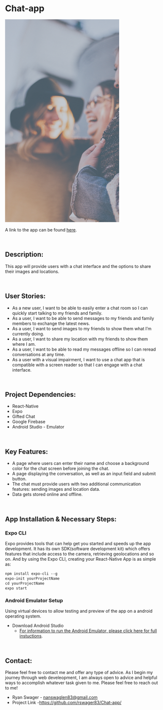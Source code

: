# Chat-app


![Backgroundimage](public/BackgroundImage.png)

A link to the app can be found [here](https://rswager83.github.io/Chat-app/).

<br> 

## Description: 
This app will provide users with a chat interface and the options to share their images and locations.

<br>

## User Stories:

* As a new user, I want to be able to easily enter a chat room so I can quickly start talking to my
friends and family.
* As a user, I want to be able to send messages to my friends and family members to exchange
the latest news.
* As a user, I want to send images to my friends to show them what I’m currently doing.
* As a user, I want to share my location with my friends to show them where I am.
* As a user, I want to be able to read my messages offline so I can reread conversations at any
time.
* As a user with a visual impairment, I want to use a chat app that is compatible with a screen
reader so that I can engage with a chat interface.
<br>

## Project Dependencies: 
* React-Native
* Expo
* Gifted Chat
* Google Firebase
* Android Studio - Emulator

<br>

## Key Features:
* A page where users can enter their name and choose a background color for the chat screen
before joining the chat.
* A page displaying the conversation, as well as an input field and submit button.
* The chat must provide users with two additional communication features: sending images
and location data.
* Data gets stored online and offline.

<br>

## App Installation & Necessary Steps:

### Expo CLI 
Expo provides tools that can help get you started and speeds up the app development. It has its own SDK(software development kit) which offers features that include access to the camera, retrieving geolocations and so on. And by using the Expo CLI, creating your React-Native App is as simple as:
```
npm install expo-cli --g
expo-init yourProjectName
cd yourProjectName
expo start
```
### Android Emulator Setup
Using virtual devices to allow testing and preview of the app on a android operating system.

* Download Android Studio <br>
   * [For information to run the Android Emulator, please click here for full instuctions](https://developer.android.com/studio/run/emulator). 
 


<br>

## Contact:
Please feel free to contact me and offer any type of advice. As I begin my journey through web develeopment, I am always open to advice and helpful ways to accomplish whatever task given to me. Please feel free to reach out to me!
- Ryan Swager - nanswaglen83@gmail.com
- Project Link -https://github.com/rswager83/Chat-app/
